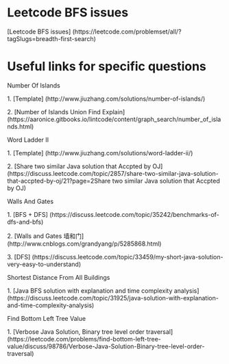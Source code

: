 # Leetcode BFS issues
<p>[Leetcode BFS issues] (https://leetcode.com/problemset/all/?tagSlugs=breadth-first-search)

# Useful links for specific questions
<p>Number Of Islands
<p>1. [Template] (http://www.jiuzhang.com/solutions/number-of-islands/)
<p>2. [Number of Islands Union Find Explain] (https://aaronice.gitbooks.io/lintcode/content/graph_search/number_of_islands.html)

<p>Word Ladder II
<p>1. [Template] (http://www.jiuzhang.com/solutions/word-ladder-ii/)
<P>2. [Share two similar Java solution that Accpted by OJ] (https://discuss.leetcode.com/topic/2857/share-two-similar-java-solution-that-accpted-by-oj/21?page=2Share two similar Java solution that Accpted by OJ)

<p>Walls And Gates
<p>1. [BFS + DFS] (https://discuss.leetcode.com/topic/35242/benchmarks-of-dfs-and-bfs)
<p>2. [Walls and Gates 墙和门] (http://www.cnblogs.com/grandyang/p/5285868.html)
<p>3. [DFS] (https://discuss.leetcode.com/topic/33459/my-short-java-solution-very-easy-to-understand)

<p>Shortest Distance From All Buildings
<p>1. [Java BFS solution with explanation and time complexity analysis] (https://discuss.leetcode.com/topic/31925/java-solution-with-explanation-and-time-complexity-analysis)

<p>Find Bottom Left Tree Value
<p>1. [Verbose Java Solution, Binary tree level order traversal] (https://leetcode.com/problems/find-bottom-left-tree-value/discuss/98786/Verbose-Java-Solution-Binary-tree-level-order-traversal)
